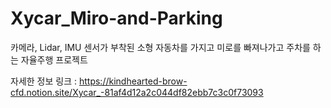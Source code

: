 # Xycar_Miro-and-Parking
카메라, Lidar, IMU 센서가 부착된 소형 자동차를 가지고 미로를 빠져나가고 주차를 하는 자율주행 프로젝트

자세한 정보 링크 : https://kindhearted-brow-cfd.notion.site/Xycar_-81af4d12a2c044df82ebb7c3c0f73093


